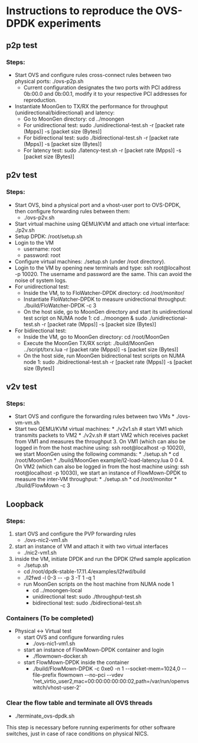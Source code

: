 # Instructions to reproduce the OVS-DPDK experiments

## p2p test
### Steps:
* Start OVS and configure rules cross-connect rules between two physical ports: ./ovs-p2p.sh
    * Current configuration designates the two ports with PCI address 0b:00.0 and 0b:00.1, modify it to your respective PCI addresses for reproduction.
* Instantiate MoonGen to TX/RX the performance for throughput (unidirectional/bidirectional) and latency:
    * Go to MoonGen directory: cd ../moongen
    * For unidirectional test: sudo ./unidirectional-test.sh  -r [packet rate (Mpps)] -s [packet size (Bytes)]
    * For bidirectional test: sudo ./bidirectional-test.sh  -r [packet rate (Mpps)] -s [packet size (Bytes)]
    * For latency test: sudo ./latency-test.sh -r [packet rate (Mpps)] -s [packet size (Bytes)]
    
## p2v test
### Steps:
* Start OVS, bind a physical port and a vhost-user port to OVS-DPDK, then configure forwarding rules between them:
    * ./ovs-p2v.sh
* Start virtual machine using QEMU/KVM and attach one virtual interface: ./p2v.sh
* Setup DPDK: /root/setup.sh
* Login to the VM
    * username: root
    * password: root
* Configure virtual machines: ./setup.sh (under /root directory).
* Login to the VM by opening new terminals and type: ssh root@localhost -p 10020. The username and password are the same. This can avoid the noise of system logs.
* For unidirectional test:
    * Inside the VM, to to FloWatcher-DPDK directory: cd /root/monitor/
    * Instantiate FloWatcher-DPDK to measure unidrectional throughput: ./build/FloWatcher-DPDK -c 3
    * On the host side, go to MoonGen directory and start its unidirectional test script on NUMA node 1: cd ../moongen & sudo ./unidirectional-test.sh  -r [packet rate (Mpps)] -s [packet size (Bytes)]
* For bidirectional test:
    * Inside the VM, go to MoonGen directory: cd /root/MoonGen
    * Execute the MoonGen TX/RX script: ./build/MoonGen ../script/txrx.lua -r [packet rate (Mpps)] -s [packet size (Bytes)]
    * On the host side, run MoonGen bidirectional test scripts on NUMA node 1: sudo ./bidirectional-test.sh  -r [packet rate (Mpps)] -s [packet size (Bytes)]

## v2v test
### Steps:
* Start OVS and configure the forwarding rules between two VMs
      * ./ovs-vm-vm.sh
* Start two QEMU/KVM virtual machines:
      * ./v2v1.sh    # start VM1 which transmits packets to VM2
      * ./v2v.sh     # start VM2 which receives packet from VM1 and measures the throughput
  3. On VM1 (which can also be logged in from the host machine using: ssh root@localhost -p 10020), we start MoonGen using the following commands:
      * ./setup.sh
      * cd /root/MoonGen
      * ./build/MoonGen example/l2-load-latency.lua 0 0
  4. On VM2 (which can also be logged in from the host machine using: ssh root@localhost -p 10030), we start an instance of FlowMown-DPDK to measure the inter-VM throughput:
      * ./setup.sh
      * cd /root/monitor
      * ./build/FlowMown -c 3
  
## Loopback
### Steps:
1. start OVS and configure the PVP forwarding rules
      * ./ovs-nic2-vm1.sh
  2. start an instance of VM and attach it with two virtual interfaces
      * ./nic2-vm1.sh
  3. inside the VM, initiate DPDK and run the DPDK l2fwd sample application
      * ./setup.sh
      * cd /root/dpdk-stable-17.11.4/examples/l2fwd/build
      * ./l2fwd -l 0-3 -- -p 3 -T 1 -q 1
      * run MoonGen scripts on the host machine from NUMA node 1
           * cd ../moongen-local
           * unidirectional test: sudo ./throughput-test.sh 
           * bidirectional test: sudo ./bidirectional-test.sh
      
### Containers (To be completed)
* Physical <-> Virtual test
   * start OVS and configure forwarding rules
      * ./ovs-nic1-vm1.sh
   * start an instance of FlowMown-DPDK container and login
      * ./flowmown-docker.sh
   * start FlowMown-DPDK inside the container
      * ./build/FlowMown-DPDK -c 0xe0 -n 1 --socket-mem=1024,0 --file-prefix flowmown --no-pci --vdev 'net_virtio_user2,mac=00:00:00:00:00:02,path=/var/run/openvswitch/vhost-user-2'

### Clear the flow table and terminate all OVS threads
  * ./terminate_ovs-dpdk.sh
 
 This step is necessary before running experiments for other software switches, just in case of race conditions on physical NICS.
